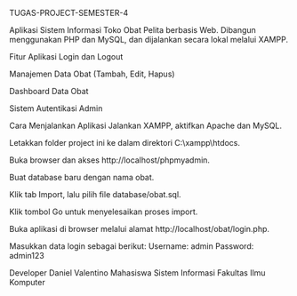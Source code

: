 TUGAS-PROJECT-SEMESTER-4

Aplikasi Sistem Informasi Toko Obat Pelita berbasis Web.
Dibangun menggunakan PHP dan MySQL, dan dijalankan secara lokal melalui XAMPP.

Fitur Aplikasi
Login dan Logout

Manajemen Data Obat (Tambah, Edit, Hapus)

Dashboard Data Obat

Sistem Autentikasi Admin

Cara Menjalankan Aplikasi
Jalankan XAMPP, aktifkan Apache dan MySQL.

Letakkan folder project ini ke dalam direktori C:\xampp\htdocs.

Buka browser dan akses http://localhost/phpmyadmin.

Buat database baru dengan nama obat.

Klik tab Import, lalu pilih file database/obat.sql.

Klik tombol Go untuk menyelesaikan proses import.

Buka aplikasi di browser melalui alamat http://localhost/obat/login.php.

Masukkan data login sebagai berikut:
Username: admin
Password: admin123

Developer
Daniel Valentino
Mahasiswa Sistem Informasi
Fakultas Ilmu Komputer
